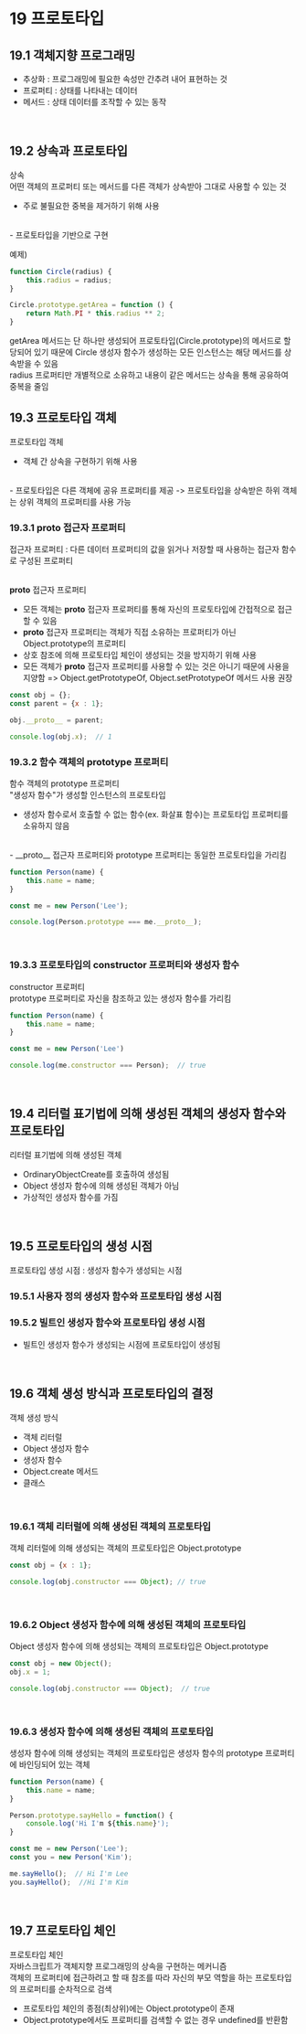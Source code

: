 # 19 프로토타입

## 19.1 객체지향 프로그래밍
- 추상화 : 프로그래밍에 필요한 속성만 간추려 내어 표현하는 것
- 프로퍼티 : 상태를 나타내는 데이터
- 메서드 : 상태 데이터를 조작할 수 있는 동작
<br>

## 19.2 상속과 프로토타입
상속
<br>
어떤 객체의 프로퍼티 또는 메서드를 다른 객체가 상속받아 그대로 사용할 수 있는 것
<br>
- 주로 불필요한 중복을 제거하기 위해 사용
<br>
- 프로토타입을 기반으로 구현
<br>

예제)
```javascript
function Circle(radius) {
    this.radius = radius;
}

Circle.prototype.getArea = function () {
    return Math.PI * this.radius ** 2;
}
```
getArea 메서드는 단 하나만 생성되어 프로토타입(Circle.prototype)의 메서드로 할당되어 있기 때문에 Circle 생성자 함수가 생성하는 모든 인스턴스는 해당 메서드를 상속받을 수 있음
<br>
radius 프로퍼티만 개별적으로 소유하고 내용이 같은 메서드는 상속을 통해 공유하여 중복을 줄임
<br>

## 19.3 프로토타입 객체
프로토타입 객체
<br>
- 객체 간 상속을 구현하기 위해 사용
<br>
- 프로토타입은 다른 객체에 공유 프로퍼티를 제공 -> 프로토타입을 상속받은 하위 객체는 상위 객체의 프로퍼티를 사용 가능


### 19.3.1 __proto__ 접근자 프로퍼티
접근자 프로퍼티 : 다른 데이터 프로퍼티의 값을 읽거나 저장할 때 사용하는 접근자 함수로 구성된 프로퍼티
<br>
<br>

__proto__ 접근자 프로퍼티
- 모든 객체는 __proto__ 접근자 프로퍼티를 통해 자신의 프로토타입에 간접적으로 접근할 수 있음
- __proto__ 접근자 프로퍼티는 객체가 직접 소유하는 프로퍼티가 아닌 Object.prototype의 프로퍼티
- 상호 참조에 의해 프로토타입 체인이 생성되는 것을 방지하기 위해 사용
- 모든 객체가 __proto__ 접근자 프로퍼티를 사용할 수 있는 것은 아니기 때문에 사용을 지양함 => Object.getPrototypeOf, Object.setPrototypeOf 메서드 사용 권장

```javascript
const obj = {};
const parent = {x : 1};

obj.__proto__ = parent;

console.log(obj.x);  // 1
```


### 19.3.2 함수 객체의 prototype 프로퍼티
함수 객체의 prototype 프로퍼티
<br>
"생성자 함수"가 생성할 인스턴스의 프로토타입
<br>
- 생성자 함수로서 호출할 수 없는 함수(ex. 화살표 함수)는 프로토타입 프로퍼티를 소유하지 않음
<br>
- __proto__ 접근자 프로퍼티와 prototype 프로퍼티는 동일한 프로토타입을 가리킴

```javascript
function Person(name) {
    this.name = name;
}

const me = new Person('Lee');

console.log(Person.prototype === me.__proto__);
```
<br>

### 19.3.3 프로토타입의 constructor 프로퍼티와 생성자 함수
constructor 프로퍼티
<br>
prototype 프로퍼티로 자신을 참조하고 있는 생성자 함수를 가리킴

```javascript
function Person(name) {
    this.name = name;
}

const me = new Person('Lee')

console.log(me.constructor === Person);  // true
```
<br>

## 19.4 리터럴 표기법에 의해 생성된 객체의 생성자 함수와 프로토타입
리터럴 표기법에 의해 생성된 객체
<br>
- OrdinaryObjectCreate를 호출하여 생성됨
- Object 생성자 함수에 의해 생성된 객체가 아님
- 가상적인 생성자 함수를 가짐 
<br>


## 19.5 프로토타입의 생성 시점
프로토타입 생성 시점 : 생성자 함수가 생성되는 시점

### 19.5.1 사용자 정의 생성자 함수와 프로토타입 생성 시점

### 19.5.2 빌트인 생성자 함수와 프로토타입 생성 시점
- 빌트인 생성자 함수가 생성되는 시점에 프로토타입이 생성됨
<br>


## 19.6 객체 생성 방식과 프로토타입의 결정
객체 생성 방식
- 객체 리터럴
- Object 생성자 함수
- 생성자 함수
- Object.create 메서드
- 클래스
<br>

### 19.6.1 객체 리터럴에 의해 생성된 객체의 프로토타입
객체 리터럴에 의해 생성되는 객체의 프로토타입은 Object.prototype

```javascript
const obj = {x : 1};

console.log(obj.constructor === Object); // true
```
<br>

### 19.6.2 Object 생성자 함수에 의해 생성된 객체의 프로토타입
Object 생성자 함수에 의해 생성되는 객체의 프로토타입은 Object.prototype

```javascript
const obj = new Object();
obj.x = 1;

console.log(obj.constructor === Object);  // true
```
<br>

### 19.6.3 생성자 함수에 의해 생성된 객체의 프로토타입
생성자 함수에 의해 생성되는 객체의 프로토타입은 생성자 함수의 prototype 프로퍼티에 바인딩되어 있는 객체
```javascript
function Person(name) {
    this.name = name;
}

Person.prototype.sayHello = function() {
    console.log('Hi I'm ${this.name}');
}

const me = new Person('Lee');
const you = new Person('Kim');

me.sayHello();  // Hi I'm Lee
you.sayHello();  //Hi I'm Kim
```

<br>



## 19.7 프로토타입 체인
프로토타입 체인
<br>
자바스크립트가 객체지향 프로그래밍의 상속을 구현하는 메커니즘
<br>
객체의 프로퍼티에 접근하려고 할 때 참조를 따라 자신의 부모 역할을 하는 프로토타입의 프로퍼티를 순차적으로 검색
<br>
- 프로토타입 체인의 종점(최상위)에는 Object.prototype이 존재
- Object.prototype에서도 프로퍼티를 검색할 수 없는 경우 undefined를 반환함
